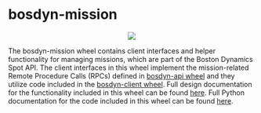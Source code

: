 <!--
Copyright (c) 2020 Boston Dynamics, Inc.  All rights reserved.

Downloading, reproducing, distributing or otherwise using the SDK Software
is subject to the terms and conditions of the Boston Dynamics Software
Development Kit License (20191101-BDSDK-SL).
-->

# bosdyn-mission

<p align="center">
<img src="https://www.bostondynamics.com/sites/default/files/2020-05/spot.png" style="max-width:50%;">
</p>

The bosdyn-mission wheel contains client interfaces and helper functionality for managing 
missions, which are part of the Boston Dynamics Spot API. The client interfaces in this wheel 
implement the mission-related Remote Procedure Calls (RPCs) defined in 
[bosdyn-api wheel](https://pypi.org/project/bosdyn-api/) and they utilize code included in the 
[bosdyn-client wheel](https://pypi.org/project/bosdyn-client/). Full design documentation for the 
functionality included in this wheel can be found 
[here](https://dev.bostondynamics.com/docs/concepts/autonomy/missions_service). Full Python 
documentation for the code included in this wheel can be found 
[here](https://dev.bostondynamics.com/docs/python/reference/mission_modules/mission_index).
